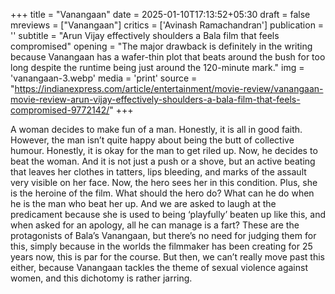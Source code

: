 +++
title = "Vanangaan"
date = 2025-01-10T17:13:52+05:30
draft = false
mreviews = ["Vanangaan"]
critics = ['Avinash Ramachandran']
publication = ''
subtitle = "Arun Vijay effectively shoulders a Bala film that feels compromised"
opening = "The major drawback is definitely in the writing because Vanangaan has a wafer-thin plot that beats around the bush for too long despite the runtime being just around the 120-minute mark."
img = 'vanangaan-3.webp'
media = 'print'
source = "https://indianexpress.com/article/entertainment/movie-review/vanangaan-movie-review-arun-vijay-effectively-shoulders-a-bala-film-that-feels-compromised-9772142/"
+++

A woman decides to make fun of a man. Honestly, it is all in good faith. However, the man isn’t quite happy about being the butt of collective humour. Honestly, it is okay for the man to get riled up. Now, he decides to beat the woman. And it is not just a push or a shove, but an active beating that leaves her clothes in tatters, lips bleeding, and marks of the assault very visible on her face. Now, the hero sees her in this condition. Plus, she is the heroine of the film. What should the hero do? What can he do when he is the man who beat her up. And we are asked to laugh at the predicament because she is used to being ‘playfully’ beaten up like this, and when asked for an apology, all he can manage is a fart? These are the protagonists of Bala’s Vanangaan, but there’s no need for judging them for this, simply because in the worlds the filmmaker has been creating for 25 years now, this is par for the course. But then, we can’t really move past this either, because Vanangaan tackles the theme of sexual violence against women, and this dichotomy is rather jarring.
